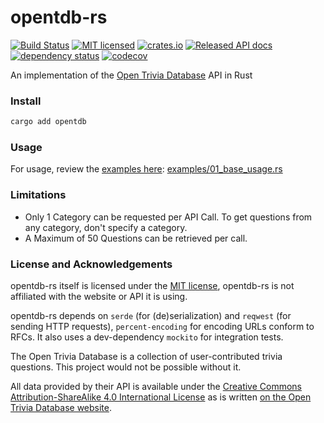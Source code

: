 # opentdb-rs

[![Build Status](https://travis-ci.org/Zarthus/opentdb-rs.svg?branch=master)](https://travis-ci.org/Zarthus/opentdb-rs)
[![MIT licensed](https://img.shields.io/badge/license-MIT-blue.svg)](./LICENSE)
[![crates.io](https://meritbadge.herokuapp.com/opentdb)](https://crates.io/crates/opentdb)
[![Released API docs](https://docs.rs/opentdb/badge.svg)](https://docs.rs/opentdb)
[![dependency status](https://deps.rs/repo/github/zarthus/opentdb-rs/status.svg)](https://deps.rs/repo/github/zarthus/opentdb-rs)
[![codecov](https://codecov.io/gh/zarthus/opentdb-rs/branch/master/graph/badge.svg)](https://codecov.io/gh/zarthus/opentdb-rs/branch/master/)

An implementation of the [Open Trivia Database](https://opentdb.com) API in Rust

### Install

```bash
cargo add opentdb
```

### Usage

For usage, review the [examples here](examples): [examples/01_base_usage.rs](examples/01_base_usage.rs)

### Limitations

- Only 1 Category can be requested per API Call. To get questions from any category, don't specify a category.
- A Maximum of 50 Questions can be retrieved per call.

### License and Acknowledgements

opentdb-rs itself is licensed under the [MIT license](LICENSE), opentdb-rs is not affiliated with the website or API it is using.

opentdb-rs depends on `serde` (for (de)serialization) and `reqwest` (for sending HTTP requests), `percent-encoding` for encoding URLs conform to RFCs.
It also uses a dev-dependency `mockito` for integration tests.

The Open Trivia Database is a collection of user-contributed trivia questions. This project would not be
possible without it.

All data provided by their API is available under the [Creative Commons Attribution-ShareAlike 4.0 International License](https://creativecommons.org/licenses/by-sa/4.0/)
as is written [on the Open Trivia Database website](https://opentdb.com/api_config.php).